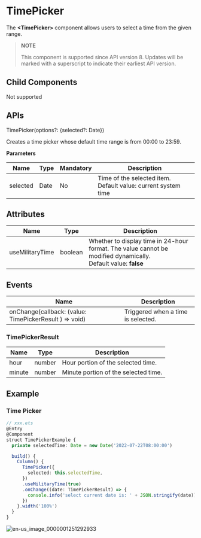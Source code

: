 # TimePicker

The **\<TimePicker>** component allows users to select a time from the given range.

>  **NOTE**
>
>  This component is supported since API version 8. Updates will be marked with a superscript to indicate their earliest API version.


## Child Components

Not supported


## APIs

TimePicker(options?: {selected?: Date})

Creates a time picker whose default time range is from 00:00 to 23:59.

**Parameters**

| Name| Type| Mandatory| Description|
| -------- | -------- | -------- | -------- |
| selected | Date | No| Time of the selected item.<br>Default value: current system time|


## Attributes

| Name| Type| Description|
| -------- | -------- | -------- |
| useMilitaryTime | boolean | Whether to display time in 24-hour format. The value cannot be modified dynamically.<br>Default value: **false**|


## Events

| Name                                      | Description       |
| ---------------------------------------- | ----------- |
| onChange(callback: (value: TimePickerResult ) =&gt; void) | Triggered when a time is selected.|

### TimePickerResult
| Name    | Type  | Description     |
| ------ | ------ | ------- |
| hour   | number | Hour portion of the selected time.|
| minute | number | Minute portion of the selected time.|


## Example


### Time Picker

```ts
// xxx.ets
@Entry
@Component
struct TimePickerExample {
  private selectedTime: Date = new Date('2022-07-22T08:00:00')

  build() {
    Column() {
      TimePicker({
        selected: this.selectedTime,
      })
      .useMilitaryTime(true)
      .onChange((date: TimePickerResult) => {
        console.info('select current date is: ' + JSON.stringify(date))
      })
    }.width('100%')
  }
}
```

![en-us_image_0000001251292933](figures/en-us_image_0000001251292933.gif)
